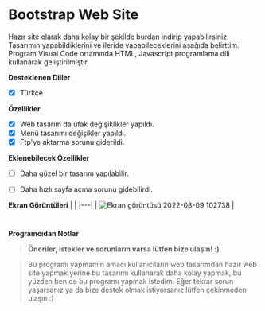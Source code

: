 # Bootstrap Web Site
Hazır site olarak daha kolay bir şekilde burdan indirip yapabilirsiniz. Tasarımın yapabildiklerini ve ileride yapabileceklerini aşağıda belirttim. Program Visual Code ortamında HTML, Javascript programlama dili kullanarak geliştirilmiştir.

<b>Desteklenen Diller</b>
- [x] Türkçe

<b>Özellikler</b>

- [x] Web tasarım da ufak değişiklikler yapıldı.
- [x] Menü tasarımı değişikler yapıldı.
- [x] Ftp'ye aktarma sorunu giderildi.

<b>Eklenebilecek Özellikler</b>

- [ ] Daha güzel bir tasarım yapılabilir.
- [ ] Daha hızlı sayfa açma sorunu gidebilirdi.


<b>Ekran Görüntüleri</b>
|   |
|---|
| ![Ekran görüntüsü 2022-08-09 102738](https://user-images.githubusercontent.com/42430554/183590862-ab7c68e0-d9e2-4b6e-9662-3becf4236c29.png) | 

#
<b>Programcıdan Notlar</b>
> <b>Öneriler, istekler ve sorunların varsa lütfen bize ulaşın! :)</b>

> Bu programı yapmamın amacı kullanıcıların web tasarımdan hazır web site yapmak yerine bu tasarımı kullanarak daha kolay yapmak, bu yüzden ben de bu programı yapmak istedim. Eğer tekrar sorun yaşarsanız ya da bize destek olmak istiyorsanız lütfen çekinmeden ulaşın :)

